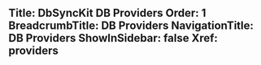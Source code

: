 ﻿﻿Title: DbSyncKit DB Providers
Order: 1
BreadcrumbTitle: DB Providers
NavigationTitle: DB Providers
ShowInSidebar: false
Xref: providers
---